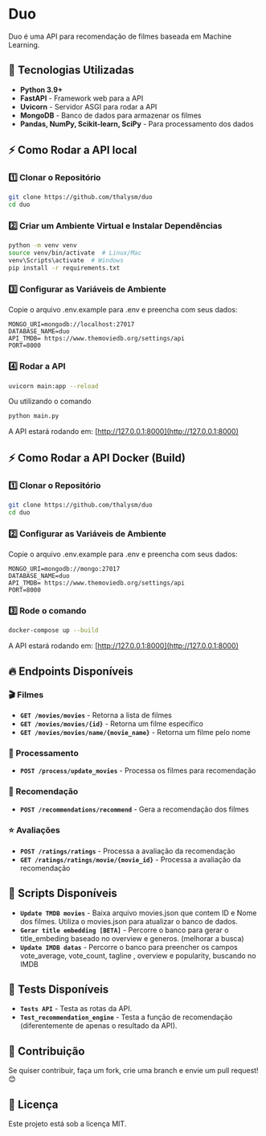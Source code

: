 # Duo

Duo é uma API para recomendação de filmes baseada em Machine Learning.

## 🚀 Tecnologias Utilizadas

- **Python 3.9+**
- **FastAPI** - Framework web para a API
- **Uvicorn** - Servidor ASGI para rodar a API
- **MongoDB** - Banco de dados para armazenar os filmes
- **Pandas, NumPy, Scikit-learn, SciPy** - Para processamento dos dados



## ⚡ Como Rodar a API local

### 1️⃣ Clonar o Repositório
```bash
git clone https://github.com/thalysm/duo
cd duo
```

### 2️⃣ Criar um Ambiente Virtual e Instalar Dependências
```bash
python -m venv venv
source venv/bin/activate  # Linux/Mac
venv\Scripts\activate  # Windows
pip install -r requirements.txt
```

### 3️⃣ Configurar as Variáveis de Ambiente
Copie o arquivo .env.example para .env e preencha com seus dados:
```env
MONGO_URI=mongodb://localhost:27017
DATABASE_NAME=duo
API_TMDB= https://www.themoviedb.org/settings/api
PORT=8000
```

### 4️⃣ Rodar a API
```bash
uvicorn main:app --reload
```
Ou utilizando o comando
```bash
python main.py
```
A API estará rodando em: [http://127.0.0.1:8000](http://127.0.0.1:8000)

## ⚡ Como Rodar a API Docker (Build)

### 1️⃣ Clonar o Repositório
```bash
git clone https://github.com/thalysm/duo
cd duo
```

### 2️⃣ Configurar as Variáveis de Ambiente
Copie o arquivo .env.example para .env e preencha com seus dados:
```env
MONGO_URI=mongodb://mongo:27017
DATABASE_NAME=duo
API_TMDB= https://www.themoviedb.org/settings/api
PORT=8000
```

### 3️⃣ Rode o comando
```bash
docker-compose up --build
```
A API estará rodando em: [http://127.0.0.1:8000](http://127.0.0.1:8000)


## 🔥 Endpoints Disponíveis

### 🎬 Filmes
- **`GET /movies/movies`** - Retorna a lista de filmes
- **`GET /movies/movies/{id}`** - Retorna um filme específico
- **`GET /movies/movies/name/{movie_name}`** - Retorna um filme pelo nome

### 🔄 Processamento
- **`POST /process/update_movies`** - Processa os filmes para recomendação

### 🍿 Recomendação
- **`POST /recommendations/recommend`** - Gera a recomendação dos filmes

### ⭐ Avaliações
- **`POST /ratings/ratings`** - Processa a avaliação da recomendação
- **`GET /ratings/ratings/movie/{movie_id}`** - Processa a avaliação da recomendação

## 🤖 Scripts Disponíveis
- **`Update TMDB movies`** - Baixa arquivo movies.json que contem ID e Nome dos filmes. Utiliza o movies.json para atualizar o banco de dados.
- **`Gerar title embedding [BETA]`** - Percorre o banco para gerar o title_embeding baseado no overview e generos. (melhorar a busca)
- **`Update IMDB datas`** - Percorre o banco para preencher os campos vote_average, vote_count, tagline , overview e popularity, buscando no IMDB

## 🔣 Tests Disponíveis
- **`Tests API`** - Testa as rotas da API.
- **`Test_recommendation_engine`** - Testa a função de recomendação (diferentemente de apenas o resultado da API).

## 📌 Contribuição
Se quiser contribuir, faça um fork, crie uma branch e envie um pull request! 😊

## 📝 Licença
Este projeto está sob a licença MIT.

